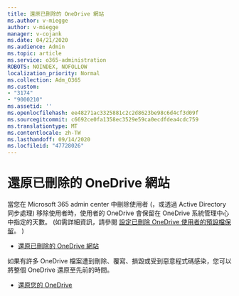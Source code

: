 ```yaml
---
title: 還原已刪除的 OneDrive 網站
ms.author: v-miegge
author: v-miegge
manager: v-cojank
ms.date: 04/21/2020
ms.audience: Admin
ms.topic: article
ms.service: o365-administration
ROBOTS: NOINDEX, NOFOLLOW
localization_priority: Normal
ms.collection: Adm_O365
ms.custom:
- "3174"
- "9000210"
ms.assetid: ''
ms.openlocfilehash: ee48271ac3325881c2c2d8623be98c6d4cf3d09f
ms.sourcegitcommit: c6692ce0fa1358ec3529e59ca0ecdfdea4cdc759
ms.translationtype: MT
ms.contentlocale: zh-TW
ms.lasthandoff: 09/14/2020
ms.locfileid: "47728026"
---
```

# <a name="restore-a-deleted-onedrive-site"></a>還原已刪除的 OneDrive 網站

當您在 Microsoft 365 admin center 中刪除使用者 (，或透過 Active Directory 同步處理) 移除使用者時，使用者的 OneDrive 會保留在 OneDrive 系統管理中心中指定的天數。  (如需詳細資訊，請參閱 [設定已刪除 OneDrive 使用者的預設檔保留](https://docs.microsoft.com/onedrive/set-retention)。 ) 

* [還原已刪除的 OneDrive 網站](https://docs.microsoft.com/onedrive/restore-deleted-onedrive)

如果有許多 OneDrive 檔案遭到刪除、覆寫、損毀或受到惡意程式碼感染，您可以將整個 OneDrive 還原至先前的時間。

* [還原您的 OneDrive](https://support.office.com/article/Restore-your-OneDrive-fa231298-759d-41cf-bcd0-25ac53eb8a15)